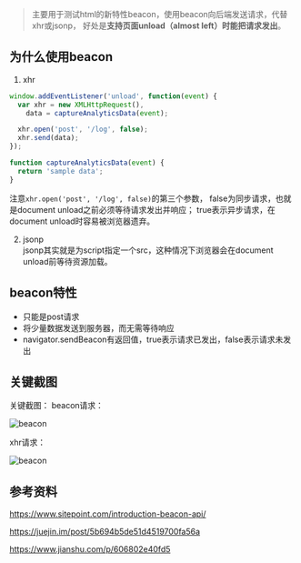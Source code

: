 > 主要用于测试html的新特性beacon，使用beacon向后端发送请求，代替xhr或jsonp，
好处是**支持页面unload（almost left）时能把请求发出**。

## 为什么使用beacon
1. xhr  

```javascript
window.addEventListener('unload', function(event) {
  var xhr = new XMLHttpRequest(),
    data = captureAnalyticsData(event);

  xhr.open('post', '/log', false);
  xhr.send(data);
});

function captureAnalyticsData(event) {
  return 'sample data';
}
```
注意`xhr.open('post', '/log', false)`的第三个参数，
false为同步请求，也就是document unload之前必须等待请求发出并响应；
true表示异步请求，在document unload时容易被浏览器遗弃。

2. jsonp  
jsonp其实就是为script指定一个src，这种情况下浏览器会在document unload前等待资源加载。

## beacon特性
* 只能是post请求
* 将少量数据发送到服务器，而无需等待响应
* navigator.sendBeacon有返回值，true表示请求已发出，false表示请求未发出

## 关键截图
关键截图：
beacon请求：  

![beacon](https://gss0.baidu.com/94o3dSag_xI4khGko9WTAnF6hhy/map/pic/item/728da9773912b31bdee775cd8818367adbb4e14f.jpg)  

xhr请求： 

![beacon](https://gss0.baidu.com/94o3dSag_xI4khGko9WTAnF6hhy/map/pic/item/962bd40735fae6cd33d5138501b30f2443a70ff4.jpg) 
## 参考资料
https://www.sitepoint.com/introduction-beacon-api/  

https://juejin.im/post/5b694b5de51d4519700fa56a  

https://www.jianshu.com/p/606802e40fd5
